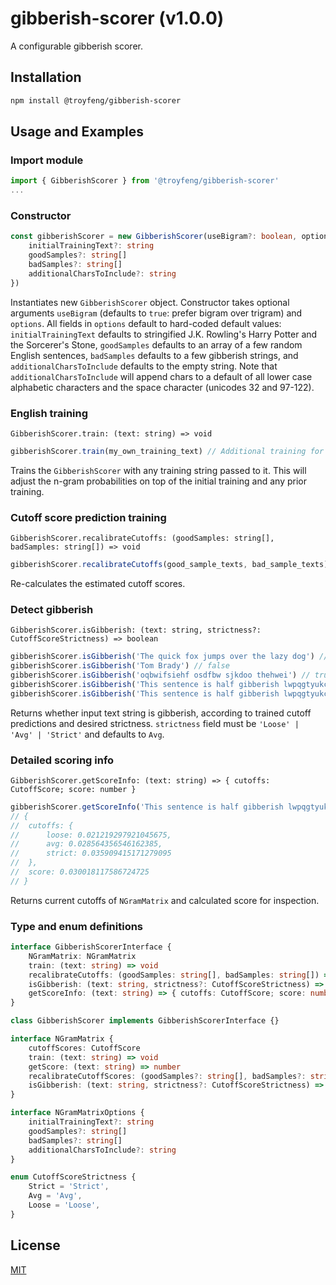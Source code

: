 # gibberish-scorer (v1.0.0)

A configurable gibberish scorer.

## Installation

```bash
npm install @troyfeng/gibberish-scorer
```

## Usage and Examples

### Import module
```ts
import { GibberishScorer } from '@troyfeng/gibberish-scorer'
...
```


### Constructor
```ts
const gibberishScorer = new GibberishScorer(useBigram?: boolean, options?: {
    initialTrainingText?: string
    goodSamples?: string[]
    badSamples?: string[]
    additionalCharsToInclude?: string
})
```
Instantiates new `GibberishScorer` object. Constructor takes optional arguments `useBigram` (defaults to `true`: prefer bigram over trigram) and `options`. All fields in `options` default to hard-coded default values: `initialTrainingText` defaults to stringified J.K. Rowling's Harry Potter and the Sorcerer's Stone, `goodSamples` defaults to an array of a few random English sentences, `badSamples` defaults to a few gibberish strings, and `additionalCharsToInclude` defaults to the empty string. Note that `additionalCharsToInclude` will append chars to a default of all lower case alphabetic characters and the space character (unicodes 32 and 97-122).


### English training
`GibberishScorer.train: (text: string) => void`
```js
gibberishScorer.train(my_own_training_text) // Additional training for gibberishScorer if desired
```
Trains the `GibberishScorer` with any training string passed to it. This will adjust the n-gram probabilities on top of the initial training and any prior training.


### Cutoff score prediction training
`GibberishScorer.recalibrateCutoffs: (goodSamples: string[], badSamples: string[]) => void`
```js
gibberishScorer.recalibrateCutoffs(good_sample_texts, bad_sample_texts) // Recalculate predicted score cutoffs based on provided samples
```
Re-calculates the estimated cutoff scores.


### Detect gibberish
`GibberishScorer.isGibberish: (text: string, strictness?: CutoffScoreStrictness) => boolean`
```js
gibberishScorer.isGibberish('The quick fox jumps over the lazy dog') // false
gibberishScorer.isGibberish('Tom Brady') // false
gibberishScorer.isGibberish('oqbwifsiehf osdfbw sjkdoo thehwei') // true
gibberishScorer.isGibberish('This sentence is half gibberish lwpqgtyukcvi', 'Avg') // false
gibberishScorer.isGibberish('This sentence is half gibberish lwpqgtyukcvi', 'Strict') // true
```
Returns whether input text string is gibberish, according to trained cutoff predictions and desired strictness. `strictness` field must be `'Loose' | 'Avg' | 'Strict'` and defaults to `Avg`.


### Detailed scoring info
`GibberishScorer.getScoreInfo: (text: string) => { cutoffs: CutoffScore; score: number }`
```js
gibberishScorer.getScoreInfo('This sentence is half gibberish lwpqgtyukcvi')
// {
//  cutoffs: {
//      loose: 0.021219297921045675,
//      avg: 0.028564356546162385,
//      strict: 0.035909415171279095
//  },
//  score: 0.030018117586724725
// }
```
Returns current cutoffs of `NGramMatrix` and calculated score for inspection.


### Type and enum definitions
```ts
interface GibberishScorerInterface {
    NGramMatrix: NGramMatrix
    train: (text: string) => void
    recalibrateCutoffs: (goodSamples: string[], badSamples: string[]) => void
    isGibberish: (text: string, strictness?: CutoffScoreStrictness) => boolean
    getScoreInfo: (text: string) => { cutoffs: CutoffScore; score: number }
}

class GibberishScorer implements GibberishScorerInterface {}

interface NGramMatrix {
    cutoffScores: CutoffScore
    train: (text: string) => void
    getScore: (text: string) => number
    recalibrateCutoffScores: (goodSamples?: string[], badSamples?: string[]) => void
    isGibberish: (text: string, strictness?: CutoffScoreStrictness) => boolean
}

interface NGramMatrixOptions {
    initialTrainingText?: string
    goodSamples?: string[]
    badSamples?: string[]
    additionalCharsToInclude?: string
}

enum CutoffScoreStrictness {
    Strict = 'Strict',
    Avg = 'Avg',
    Loose = 'Loose',
}
```


## License

[MIT](https://choosealicense.com/licenses/mit/)
